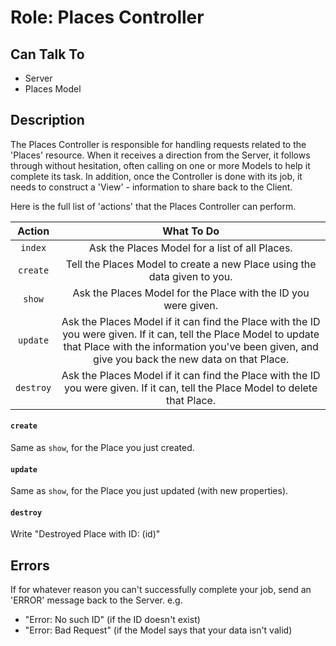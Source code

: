 # Role: Places Controller

## Can Talk To

-  Server
-  Places Model

## Description

The Places Controller is responsible for handling requests related to the 'Places' resource. When it receives a direction from the Server, it follows through without hesitation, often calling on one or more Models to help it complete its task. In addition, once the Controller is done with its job, it needs to construct a 'View' - information to share back to the Client.

Here is the full list of 'actions' that the Places Controller can perform.

| Action | What To Do |
|:--:|:--:|
| `index` | Ask the Places Model for a list of all Places. |
| `create` | Tell the Places Model to create a new Place using the data given to you.|
| `show` | Ask the Places Model for the Place with the ID you were given. |
| `update` | Ask the Places Model if it can find the Place with the ID you were given. If it can, tell the Place Model to update that Place with the information you've been given, and give you back the new data on that Place. |
| `destroy` | Ask the Places Model if it can find the Place with the ID you were given. If it can, tell the Place Model to delete that Place. |

#### `create`
Same as `show`, for the Place you just created.

#### `update`
Same as `show`, for the Place you just updated (with new properties).

#### `destroy`
Write "Destroyed Place with ID: (id)"

## Errors
If for whatever reason you can't successfully complete your job, send an 'ERROR' message back to the Server.
e.g.
* "Error: No such ID" (if the ID doesn't exist)
* "Error: Bad Request" (if the Model says that your data isn't valid)
